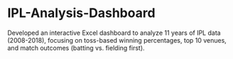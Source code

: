 # IPL-Analysis-Dashboard
Developed an interactive Excel dashboard to analyze 11 years of IPL data (2008-2018), focusing on toss-based winning percentages, top 10 venues, and match outcomes (batting vs. fielding first). 

